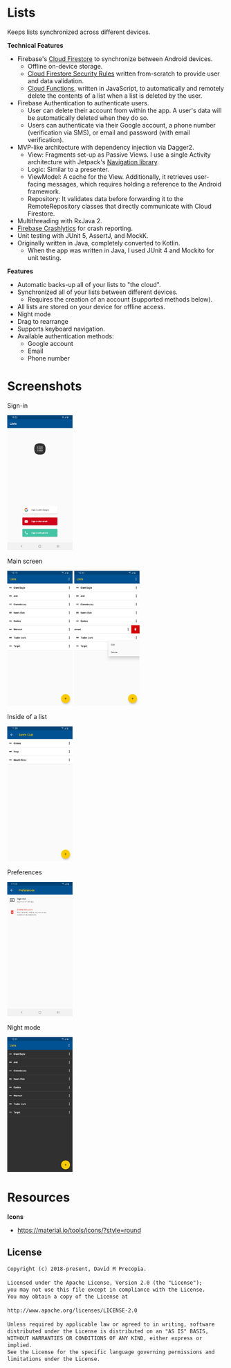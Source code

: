 # Lists

Keeps lists synchronized across different devices.

**Technical Features**

- Firebase's [Cloud Firestore](https://firebase.google.com/docs/firestore) to synchronize between Android devices.
  - Offline on-device storage.
  - [Cloud Firestore Security Rules](https://firebase.google.com/docs/firestore/security/get-started) written from-scratch to provide user and data validation.
  - [Cloud Functions](https://firebase.google.com/docs/functions), written in JavaScript, to automatically and remotely delete the contents of a list when a list is deleted by the user.
- Firebase Authentication to authenticate users.
  - User can delete their account from within the app. A user's data will be automatically deleted when they do so.
  - Users can authenticate via their Google account, a phone number (verification via SMS), or email and password (with email verification).
- MVP-like architecture with dependency injection via Dagger2.
  - View: Fragments set-up as Passive Views. I use a single Activity architecture with Jetpack's [Navigation library](https://developer.android.com/guide/navigation).
  - Logic: Similar to a presenter.
  - ViewModel: A cache for the View. Additionally, it retrieves user-facing messages, which requires holding a reference to the Android framework.
  - Repository: It validates data before forwarding it to the RemoteRepository classes that directly communicate with Cloud Firestore.
- Multithreading with RxJava 2.
- [Firebase Crashlytics](https://firebase.google.com/docs/crashlytics/) for crash reporting.
- Unit testing with JUnit 5, AssertJ, and MockK.
- Originally written in Java, completely converted to Kotlin.
  - When the app was written in Java, I used JUnit 4 and Mockito for unit testing.

**Features**

- Automatic backs-up all of your lists to "the cloud".
- Synchronized all of your lists between different devices.
  - Requires the creation of an account (supported methods below).
- All lists are stored on your device for offline access.
- Night mode
- Drag to rearrange
- Supports keyboard navigation.
- Available authentication methods:
  - Google account
  - Email
  - Phone number

# Screenshots

Sign-in

<img src="screenshots/authenticate.jpg" width=30% />

Main screen

<img src="screenshots/user_lists.jpg" width=30% />  <img src="screenshots/user_lists_2.jpg" width=30% />  

Inside of a list

<img src="screenshots/items.jpg" width=30% />

Preferences

<img src="screenshots/preferences.jpg" width=30% />

Night mode

<img src="screenshots/night_mode.jpg" width=30% />

# Resources

**Icons**

- https://material.io/tools/icons/?style=round

## License

    Copyright (c) 2018-present, David M Precopia.

    Licensed under the Apache License, Version 2.0 (the "License");
    you may not use this file except in compliance with the License.
    You may obtain a copy of the License at

    http://www.apache.org/licenses/LICENSE-2.0

    Unless required by applicable law or agreed to in writing, software
    distributed under the License is distributed on an "AS IS" BASIS,
    WITHOUT WARRANTIES OR CONDITIONS OF ANY KIND, either express or implied.
    See the License for the specific language governing permissions and
    limitations under the License.
